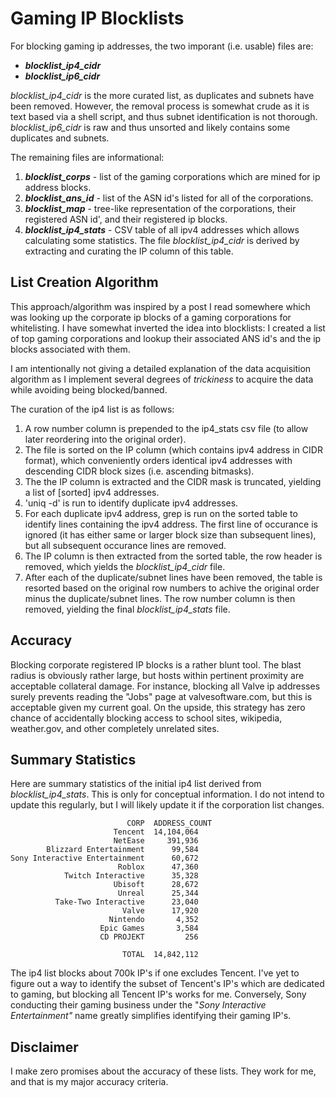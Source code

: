 # Gaming IP Blocklists

For blocking gaming ip addresses, the two imporant (i.e. usable) files are:
- ***blocklist_ip4_cidr***
- ***blocklist_ip6_cidr***

*blocklist_ip4_cidr* is the more curated list, as duplicates and subnets have been removed.  However, the removal process is somewhat crude as it is text based via a shell script, and thus subnet identification is not thorough.  *blocklist_ip6_cidr* is raw and thus unsorted and likely contains some duplicates and subnets.

The remaining files are informational:
1.  ***blocklist_corps*** - list of the gaming corporations which are mined for ip address blocks.
2.  ***blocklist_ans_id*** - list of the ASN id's listed for all of the corporations.
3.  ***blocklist_map*** - tree-like representation of the corporations, their registered ASN id', and their registered ip blocks.
4.  ***blocklist_ip4_stats*** - CSV table of all ipv4 addresses which allows calculating some statistics.  The file *blocklist_ip4_cidr* is derived by extracting and curating the IP column of this table.

## List Creation Algorithm
This approach/algorithm was inspired by a post I read somewhere which was looking up the corporate ip blocks of a gaming corporations for whitelisting.  I have somewhat inverted the idea into blocklists:  I created a list of top gaming corporations and lookup their associated ANS id's and the ip blocks associated with them.

I am intentionally not giving a detailed explanation of the data acquisition algorithm as I implement several degrees of *trickiness* to acquire the data while avoiding being blocked/banned.

The curation of the ip4 list is as follows:
1. A row number column is prepended to the ip4_stats csv file (to allow later reordering into the original order).
2. The file is sorted on the IP column (which contains ipv4 address in CIDR format), which conveniently orders identical ipv4 addresses with descending CIDR block sizes (i.e. ascending bitmasks).
3. The the IP column is extracted and the CIDR mask is truncated, yielding a list of [sorted] ipv4 addresses.
4. 'uniq -d' is run to identify duplicate ipv4 addresses.
5. For each duplicate ipv4 address, grep is run on the sorted table to identify lines containing the ipv4 address.  The first line of occurance is ignored (it has either same or larger block size than subsequent lines), but all subsequent occurance lines are removed.
6. The IP column is then extracted from the sorted table, the row header is removed, which yields the *blocklist_ip4_cidr* file.
7. After each of the duplicate/subnet lines have been removed, the table is resorted based on the original row numbers to achive the original order minus the duplicate/subnet lines.  The row number column is then removed, yielding the final *blocklist_ip4_stats* file.

## Accuracy
Blocking corporate registered IP blocks is a rather blunt tool.  The blast radius is obviously rather large, but hosts within pertinent proximity are acceptable collateral damage.  For instance, blocking all Valve ip addresses surely prevents reading the "Jobs" page at valvesoftware.com, but this is acceptable given my current goal.  On the upside, this strategy has zero chance of accidentally blocking access to school sites, wikipedia, weather.gov, and other completely unrelated sites.

## Summary Statistics
Here are summary statistics of the initial ip4 list derived from *blocklist_ip4_stats*.  This is only for conceptual information.  I do not intend to update this regularly, but I will likely update it if the corporation list changes.
```
                          CORP  ADDRESS_COUNT
                       Tencent  14,104,064
                       NetEase     391,936
        Blizzard Entertainment      99,584
Sony Interactive Entertainment      60,672
                        Roblox      47,360
            Twitch Interactive      35,328
                       Ubisoft      28,672
                        Unreal      25,344
          Take-Two Interactive      23,040
                         Valve      17,920
                      Nintendo       4,352
                    Epic Games       3,584
                    CD PROJEKT         256
                                          
                         TOTAL  14,842,112
```
The ip4 list blocks about 700k IP's if one excludes Tencent.  I've yet to figure out a way to identify the subset of Tencent's IP's which are dedicated to gaming, but blocking all Tencent IP's works for me.  Conversely, Sony conducting their gaming business under the "*Sony Interactive Entertainment"* name greatly simplifies identifying their gaming IP's.

## Disclaimer
I make zero promises about the accuracy of these lists.  They work for me, and that is my major accuracy criteria.
